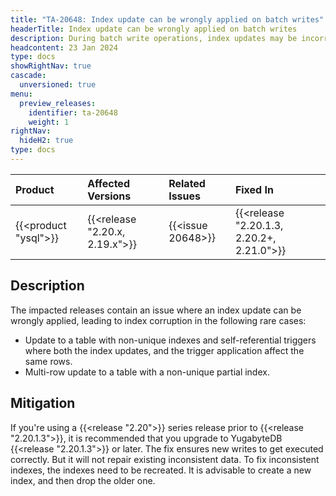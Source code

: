 ```yaml
---
title: "TA-20648: Index update can be wrongly applied on batch writes"
headerTitle: Index update can be wrongly applied on batch writes
description: During batch write operations, index updates may be incorrectly applied, potentially leading to data inconsistency and incorrect query results.
headcontent: 23 Jan 2024
type: docs
showRightNav: true
cascade:
  unversioned: true
menu:
  preview_releases:
    identifier: ta-20648
    weight: 1
rightNav:
  hideH2: true
type: docs
---
```


|          Product           |  Affected Versions  |  Related Issues   | Fixed In |
| :------------------------- | :------------------ | :---------------- | :------- |
| {{<product "ysql">}}       | {{<release "2.20.x, 2.19.x">}} | {{<issue 20648>}} | {{<release "2.20.1.3, 2.20.2+, 2.21.0">}}      |

## Description

The impacted releases contain an issue where an index update can be wrongly applied, leading to index corruption in the following rare cases:

- Update to a table with non-unique indexes and self-referential triggers where both the index updates, and the trigger application affect the same rows.
- Multi-row update to a table with a non-unique partial index.

## Mitigation

If you're using a {{<release "2.20">}} series release prior to {{<release "2.20.1.3">}}, it is recommended that you upgrade to YugabyteDB {{<release "2.20.1.3">}} or later. The fix ensures new writes to get executed correctly. But it will not repair existing inconsistent data. To fix inconsistent indexes, the indexes need to be recreated. It is advisable to create a new index, and then drop the older one.
